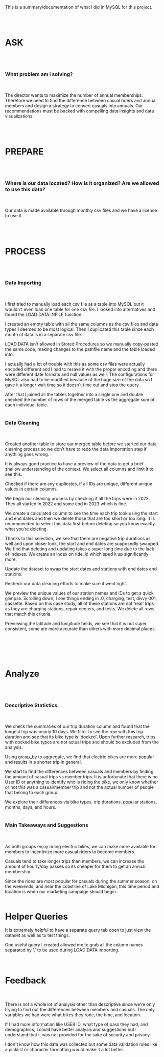 This is a summary/documentation of what I did in MySQL for this project.
<br>
<br>
<br>
<br>

# ASK



<br>
<br>

### What problem am I solving?

<br>
<br>
The director wants to maximize the number of annual memberships. Therefore we need to find the difference between casual riders and annual members and design a strategy to convert casuals into annuals. Our recommendations must be backed with compelling data insights and data visualizations.
<br>
<br>
<br>
<br>

# PREPARE

<br>
<br>

### Where is our data located? How is it organized? Are we allowed to use this data?

<br>
<br>
Our data is made available through monthly csv files and we have a license to use it.
<br>
<br>
<br>
<br>

# PROCESS

<br>
<br>

### Data Importing

<br>
<br>
I first tried to manually load each csv file as a table into MySQL but it wouldn't even load one table for one csv file. I looked into alternatives and found the LOAD DATA INFILE function.

I created an empty table with all the same columns as the csv files and data types I deemed to be most logical. Then I duplicated this table since each month of data is in a separate csv file.

LOAD DATA isn't allowed in Stored Procedures so we manually copy-pasted the same code, making changes to the pathfile name and the table loaded into.

I actually had a lot of trouble with this as some csv files were actually encoded different and I had to resave it with the proper encoding and there were different date formats and null values as well.
The configurations for MySQL also had to be modified because of the huge size of the data so I gave it a longer wait time so it doesn't time out and stop the query.

After that I joined all the tables together into a single one and double checked the number of rows of the merged table vs the aggregate sum of each individual table.
<br>
<br>

### Data Cleaning

<br>
<br>
Created another table to store our merged table before we started our data cleaning process so we don't have to redo the data importation step if anything goes wrong.

It is always good practice to have a preview of the data to get a brief shallow understanding of the context. We select all columns and limit it to see this.

Checked if there are any duplicates, if all IDs are unique, different unique values in certain columns.

We begin our cleaning process by checking if all the trips were in 2022. They all started in 2022 and some end in 2023 which is fine. 

We create a calculated column to see the time each trip took using the start and end dates and then we delete those that are too short or too long. It is recommended to select this data first before deleting so you know exactly what you're deleting.

Thanks to this selection, we see that there are negative trip durations as well and upon closer look, the start and end dates are supposedly swapped. We find that deleting and updating takes a super long time due to the lack of indexes. We create an index on ride_id which sped it up significantly more.

Update the dataset to swap the start dates and stations with end dates and stations.

Recheck our data cleaning efforts to make sure it went right. 

We preview the unique values of our station names and IDs to get a quick glimpse. Scrolling down, I see things ending in .0, charging, test, divvy 001, cassette. Based on this case study, all of these stations are not 'real' trips as they are charging stations, repair centers, and tests. We delete all rows that match this criteria.

Previewing the latitude and longitude fields, we see that it is not super consistent, some are more accurate than others with more decimal places.


<br>
<br>
<br>
<br>

# Analyze

<br>
<br>

### Descriptive Statistics

<br>
<br>
We check the summaries of our trip duration column and found that the longest trip was nearly 10 days. We filter to see the row with this trip duration and see that its bike type is 'docked'. Upon further research, trips with docked bike types are not actual trips and should be excluded from the analysis.

Using group_by to aggregate, we find that electric bikes are more popular and results in a shorter trip in general.

We start to find the differences between casuals and members by finding the amount of casual trips vs member trips. It is unfortunate that there is no User ID or anything to identify who is riding the bike, we only know whether or not this was a casual/member trip and not the actual number of people that belong to each group.

We explore their differences via bike types, trip durations, popular stations, months, days, and hours.
<br>
<br>

### Main Takeaways and Suggestions

<br>
<br>
As both groups enjoy riding electric bikes, we can make more available for members to incentivize more casual riders to become members.

Casuals tend to take longer trips than members, we can increase the amount of hourly/day passes so its cheaper for them to get an annual membership.

Since the rides are most popular for casuals during the summer season, on the weekends, and near the coastline of Lake Michigan, this time period and location is when our marketing campaign should begin. 
<br>
<br>

# Helper Queries

It is extremely helpful to have a separate query tab open to just view the dataset as well as to test things.

One useful query I created allowed me to grab all the column names separated by ',' to be used during LOAD DATA importing.
<br>
<br>
<br>

# Feedback

<br>
<br>
There is not a whole lot of analysis other than descriptive since we're only trying to find out the differences between members and casuals. The only variables we had were what bikes they rode, the time, and location.

If I had more information like USER ID, what type of pass they had, and demographics, I could have better analysis and suggestions but I understand that it was not provided for the sake of security and privacy.

I don't know how this data was collected but some data validation rules like a picklist or character formatting would make it a lot better. 














